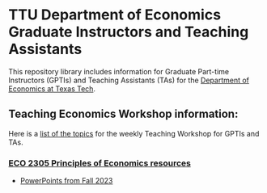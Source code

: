 # TTU Department of Economics Graduate Instructors and Teaching Assistants

This repository library includes information for Graduate Part-time Instructors (GPTIs) and Teaching Assistants (TAs) for the [Department of Economics at Texas Tech](https://www.depts.ttu.edu/economics/).

## Teaching Economics Workshop information:

Here is a [list of the topics](https://github.com/jameskemper/TTU_ECO_GPTIs_TAs/blob/main/Economics%20Teaching%20Workshop%20topic%20list.pdf) for the weekly Teaching Workshop for GPTIs and TAs.

### [ECO 2305 Principles of Economics resources](https://github.com/jameskemper/TTU_ECO_GPTIs_TAs/tree/main/ECO_2305_resources)

- [PowerPoints from Fall 2023](https://github.com/jameskemper/TTU_ECO_GPTIs_TAs/tree/main/ECO_2305_resources/Pearson_PP_slides)
